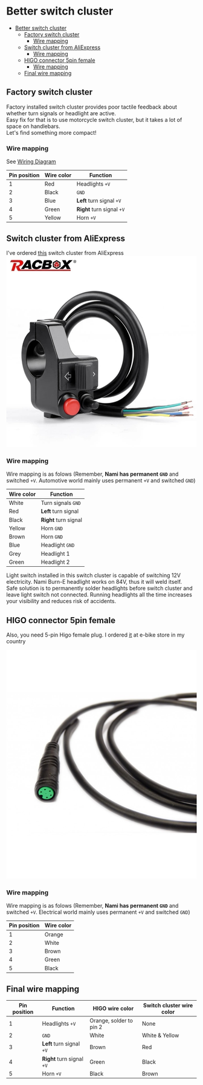 # Better switch cluster

- [Better switch cluster](#better-switch-cluster)
  - [Factory switch cluster](#factory-switch-cluster)
    - [Wire mapping](#wire-mapping)
  - [Switch cluster from AliExpress](#switch-cluster-from-aliexpress)
    - [Wire mapping](#wire-mapping-1)
  - [HIGO connector 5pin female](#higo-connector-5pin-female)
    - [Wire mapping](#wire-mapping-2)
  - [Final wire mapping](#final-wire-mapping)

## Factory switch cluster

Factory installed switch cluster provides poor tactile feedback about whether turn signals or headlight are active.  
Easy fix for that is to use motorcycle switch cluster, but it takes a lot of space on handlebars.  
Let's find something more compact!

### Wire mapping

See [Wiring Diagram](../NamiDiagram.pdf)

| Pin position| Wire color | Function |
| --- | --- | --- |
| 1 | Red | Headlights `+V`|
| 2 | Black | `GND` |
| 3 | Blue | **Left** turn signal `+V` |
| 4 | Green | **Right** turn signal `+V` |
| 5 | Yellow | Horn `+V`|

## Switch cluster from AliExpress

I've ordered [this](https://aliexpress.com/item/1005004444097204.html) switch cluster from AliExpress  
![It looks like this](switch_cluster_example.jpeg)  

### Wire mapping

Wire mapping is as folows (Remember, **Nami has permanent `GND`** and switched `+V`. Automotive world mainly uses permanent `+V` and switched `GND`)

| Wire color | Function |
| --- | --- |
| White | Turn signals `GND` |
| Red | **Left** turn signal |
| Black | **Right** turn signal |
| Yellow | Horn `GND` |
| Brown | Horn `GND` |
| Blue | Headlight `GND` |
| Grey | Headlight 1 |
| Green | Headlight 2 |

Light switch installed in this switch cluster is capable of switching 12V electricity. Nami Burn-E headlight works on 84V, thus it will weld itself.  
Safe solution is to permanently solder headlights before switch cluster and leave light switch not connected. Running headlights all the time increases your visibility and reduces risk of accidents.

## HIGO connector 5pin female

Also, you need 5-pin Higo female plug. I ordered [it](https://e-bikestuff.com/en/higo-connectors/58-higo-connector-5pin-female.html) at e-bike store in my country

![cable](higo-connector-5pin-female.jpg)

### Wire mapping

Wire mapping is as folows (Remember, **Nami has permanent `GND`** and switched `+V`. Electrical world mainly uses permanent `+V` and switched `GND`)

| Pin position | Wire color |
| --- | --- |
| 1 | Orange |
| 2 | White |
| 3 | Brown |
| 4 | Green |
| 5 | Black |

## Final wire mapping

| Pin position | Function | HIGO wire color | Switch cluster wire color |
| --- | --- | --- | ---- |
| 1 | Headlights `+V`| Orange, solder to pin 2 | None |
| 2 | `GND` | White | White & Yellow |
| 3 | **Left** turn signal `+V` | Brown | Red |
| 4 | **Right** turn signal `+V` | Green | Black |
| 5 | Horn `+V`| Black | Brown |
